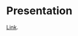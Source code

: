 # Presentation

[Link](https://docs.google.com/presentation/d/1Ae3YDlYqSsY9-uAB61UzB9adsMGBklfLhT__VtoEOb8/edit?usp=sharing).
